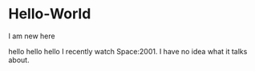 # Hello-World
I am new here

hello hello hello
I recently watch Space:2001. I have no idea what it talks about.
